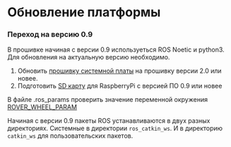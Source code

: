 # Обновление платформы

### Переход на версию 0.9 

В прошивке начиная с версии 0.9 используеться ROS Noetic и python3. Для обновления на актуальную версию необходимо.

1. Обновить [прошивку системной платы](platforma-turtleboard/obnovlenie-mikroprogrammy.md) на прошивку версии 2.0 или новее.
2. Подготовить [SD карту](administrirovanie-ros/raspberrypi.md) для RaspberryPi с версией ПО 0.9 или новее

В файле .ros\_params проверить значение переменной окружения [ROVER\_WHEEL\_PARAM](paket-turtlebro/params.md#nastroika-parametrov-v-faile-ros_params)

Начиная с версии 0.9 пакеты ROS устанавливаются в двух разных директориях. Системные в директории `ros_catkin_ws`. И в директорию `catkin_ws` для пользовательских пакетов.



